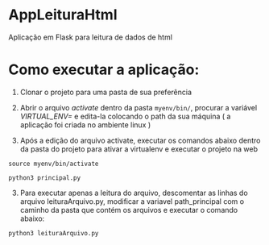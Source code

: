 # AppLeituraHtml
Aplicação em Flask para leitura de dados de html

# Como executar a aplicação:

1) Clonar o projeto para uma pasta de sua preferência

2) Abrir o arquivo *activate* dentro da pasta `myenv/bin/`, procurar a variável *VIRTUAL_ENV=* e edita-la colocando o path da sua máquina ( a aplicação foi criada no ambiente linux )

3) Após a edição do arquivo activate, executar os comandos abaixo dentro da pasta do projeto para ativar a virtualenv e executar o projeto na web

`source myenv/bin/activate`

`python3 principal.py`

3) Para executar apenas a leitura do arquivo, descomentar as linhas do arquivo leituraArquivo.py, modificar a variavel path_principal com o caminho da pasta que contém os arquivos e executar o comando abaixo:

`python3 leituraArquivo.py`
